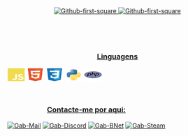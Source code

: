<div id="main-dashboard" align="center">
    <a href="http://github.com/Gabmagnus">
    <img height="180em" src="https://github-readme-stats.vercel.app/api?username=Gabmagnus&show_icons=true&theme=radical&include_all_commits" alt="Github-first-square">
    <img height="180em" src="https://github-readme-stats.vercel.app/api/top-langs/?username=Gabmagnus&layout=compact&langs_count=16&show_icons=true&theme=radical" alt="Github-first-square">
</div>
<br>

  ##

<br>
<h3 align="center" style="border-bottom: none">Linguagens</h3>
<div id="lang" align="center" style="display: inline-block">
    <img src="https://raw.githubusercontent.com/devicons/devicon/master/icons/javascript/javascript-plain.svg" alt="Gab-js" height="30" width="40">
    <img src="https://raw.githubusercontent.com/devicons/devicon/master/icons/html5/html5-original.svg" alt="Gab-html" height="30" width="40">
    <img src="https://raw.githubusercontent.com/devicons/devicon/master/icons/css3/css3-original.svg" alt="Gab-css" height="30" width="40">
    <img src="https://raw.githubusercontent.com/devicons/devicon/master/icons/python/python-original.svg" alt="Gab-python" height="30" width="40">
    <img src="https://raw.githubusercontent.com/devicons/devicon/master/icons/php/php-original.svg" alt="Gab-php-learning" height="30" width="40">
</div>
  
  ##
  
<div id="socials" align="center" style="display: inline-block">
    <h3 align="center" style="position: relative">Contacte-me por aqui:</h3>
    <a href=""><img align="center" height="30" src="https://img.shields.io/badge/Gmail-D14836?style=for-the-badge&logo=gmail&logoColor=white" alt="Gab-Mail"></a>
    <a href=""><img align="center" height="30" src="https://img.shields.io/badge/Discord-7289DA?style=for-the-badge&logo=discord&logoColor=white" alt="Gab-Discord"></a>
    <a href=""><img align="center" height="30" src="https://img.shields.io/badge/Battle.net-000?style=for-the-badge&logo=battle.net&logoColor=148EFF" alt="Gab-BNet"></a>
    <a href=""><img align="center" height="30" src="https://img.shields.io/badge/Steam-000000?style=for-the-badge&logo=steam&logoColor=white" alt="Gab-Steam"></a>
</div>

